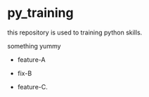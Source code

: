 # py_training
this repository is used to training python skills.


something yummy

- feature-A

- fix-B

- feature-C.
